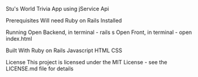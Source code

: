 Stu's World 
Trivia App using jService Api

Prerequisites
Will need Ruby on Rails Installed 

Running 
Open Backend, in terminal - rails s 
Open Front, in terminal - open index.html

Built With
Ruby on Rails
Javascript
HTML
CSS

License
This project is licensed under the MIT License - see the LICENSE.md file for details

